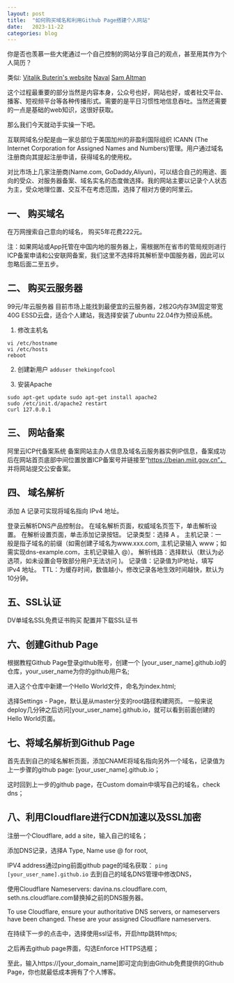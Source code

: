 ```yaml
---
layout: post
title:  "如何购买域名和利用Github Page搭建个人网站"
date:   2023-11-22
categories: blog
---
```


你是否也羡慕一些大佬通过一个自己控制的网站分享自己的观点，甚至用其作为个人简历？

类似:
[Vitalik Buterin's website](https://vitalik.eth.limo/)
[Naval](https://nav.al/)
[Sam Altman](https://blog.samaltman.com/)

这个过程最重要的部分当然是内容本身，公众号也好，网站也好，或者社交平台、播客、短视频平台等各种传播形式。需要的是平日习惯性地信息吞吐。当然还需要的一点是基础的web知识，这很好获取。

那么我们今天就动手实操一下吧。

互联网域名分配是由一家总部位于美国加州的非盈利国际组织 ICANN (The Internet Corporation for Assigned Names and Numbers)管理。用户通过域名注册商向其提起注册申请，获得域名的使用权。

对比市场上几家注册商(Name.com, GoDaddy,Aliyun)，可以结合自己的用途、面向的受众、对服务器备案、域名实名的态度做选择。我的网站主要以记录个人状态为主，受众地理位置、交互不在考虑范围，选择了相对方便的阿里云。

## 一、 购买域名
在万网搜索自己意向的域名， 购买5年花费222元。

注：如果网站或App托管在中国内地的服务器上，需根据所在省市的管局规则进行ICP备案申请和公安联网备案，我们这里不选择将其解析至中国服务器，因此可以忽略后面二至五步。

## 二、 购买云服务器
99元/年云服务器 目前市场上能找到最便宜的云服务器，2核2G内存3M固定带宽 40G ESSD云盘，适合个人建站，我选择安装了ubuntu 22.04作为预设系统。

1. 修改主机名
```
vi /etc/hostname
vi /etc/hosts
reboot
```
2. 创建新用户
`adduser thekingofcool`

3. 安装Apache
```
sudo apt-get update sudo apt-get install apache2
sudo /etc/init.d/apache2 restart
curl 127.0.0.1
```
## 三、 网站备案
阿里云ICP代备案系统 备案网站主办人信息及域名云服务器实例IP信息，备案成功后在网站首页底部中间位置放置ICP备案号并链接至“https://beian.miit.gov.cn”， 并将网站提交公安备案。

## 四、 域名解析
添加 A 记录可实现将域名指向 IPv4 地址。

登录云解析DNS产品控制台。
在域名解析页面，权威域名页签下，单击解析设置。
在解析设置页面，单击添加记录按钮。
记录类型：选择 A 。
主机记录：一般是指子域名的前缀（如需创建子域名为www.xxx.com, 主机记录输入 www；如需实现dns-example.com，主机记录输入 @）。
解析线路：选择默认（默认为必选项，如未设置会导致部分用户无法访问 )。
记录值：记录值为IP地址，填写 IPv4 地址。
TTL：为缓存时间，数值越小，修改记录各地生效时间越快，默认为10分钟。

## 五、SSL认证
DV单域名SSL免费证书购买 配置并下载SSL证书

## 六、创建Github Page
根据教程Github Page登录github账号，创建一个 [your_user_name].github.io的仓库，your_user_name为你的github用户名;

进入这个仓库中新建一个Hello World文件，命名为index.html;

选择Settings - Page，默认是从master分支的root路径构建网页。 一般来说deploy几分钟之后访问[your_user_name].github.io，就可以看到前面创建的Hello World页面。

## 七、将域名解析到Github Page
首先去到自己的域名解析页面，添加CNAME将域名指向另外一个域名，记录值为上一步骤的github page: [your_user_name].github.io；

这时回到上一步的github page，在Custom domain中填写自己的域名，check dns；

## 八、利用Cloudflare进行CDN加速以及SSL加密
注册一个Cloudflare, add a site，输入自己的域名；

添加DNS记录，选择A Type, Name use @ for root,

IPV4 address通过ping前面github page的域名获取：
`ping [your_user_name].github.io`
去到自己的域名DNS管理中修改DNS，

使用Cloudflare Nameservers: davina.ns.cloudflare.com, seth.ns.cloudflare.com替换掉之前的DNS服务器。

To use Cloudflare, ensure your authoritative DNS servers, or nameservers have been changed. These are your assigned Cloudflare nameservers.

在持续下一步的点击中，选择使用ssl证书，开启http跳转https;

之后再去github page界面，勾选Enforce HTTPS选框；

至此，输入https://[your_domain_name]即可定向到由Github免费提供的Github Page，你也就最低成本拥有了个人博客。
